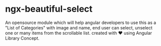 # ngx-beautiful-select
An opensource module which will help angular developers to use this as a "List of Categories" with image and name, end user can select, unselect one or many items from the scrollable list. created with ❤️ using Angular Library Concept.
